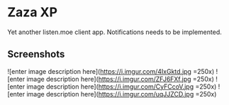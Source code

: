# Zaza XP
Yet another listen.moe client app.
Notifications needs to be implemented.
## Screenshots
![enter image description here](https://i.imgur.com/4IxGktd.jpg  =250x) ![enter image description here](https://i.imgur.com/ZFJ6FXf.jpg =250x)
![enter image description here](https://i.imgur.com/CyFCcoV.jpg =250x)  ![enter image description here](https://i.imgur.com/uqJJZCD.jpg =250x)